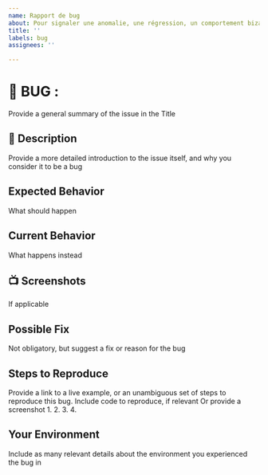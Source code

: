 ```yaml
---
name: Rapport de bug
about: Pour signaler une anomalie, une régression, un comportement bizarre ou inattendu.
title: ''
labels: bug
assignees: ''

---
```


# 🔴 BUG :
Provide a general summary of the issue in the Title

## 📝 Description
Provide a more detailed introduction to the issue itself, and why you consider it to be a bug

## Expected Behavior
What should happen

## Current Behavior
What happens instead

## 📺 Screenshots
If applicable

## Possible Fix
Not obligatory, but suggest a fix or reason for the bug

## Steps to Reproduce
Provide a link to a live example, or an unambiguous set of steps to reproduce this bug. Include code to reproduce, if relevant
Or provide a screenshot
1.
2.
3.
4.

## Your Environment
Include as many relevant details about the environment you experienced the bug in
